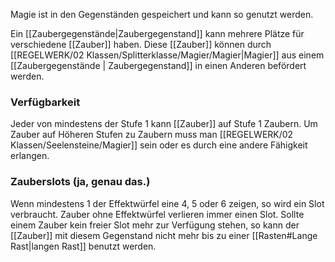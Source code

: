 Magie ist in den Gegenständen gespeichert und kann so genutzt werden. 

Ein [[Zaubergegenstände|Zaubergegenstand]] kann mehrere Plätze für verschiedene [[Zauber]] haben. 
Diese [[Zauber]] können durch [[REGELWERK/02 Klassen/Splitterklasse/Magier/Magier|Magier]] aus einem [[Zaubergegenstände | Zaubergegenstand]] in einen Anderen befördert werden. 

### Verfügbarkeit
Jeder von mindestens der Stufe 1 kann [[Zauber]] auf Stufe 1 Zaubern. 
Um Zauber auf Höheren Stufen zu Zaubern muss man [[REGELWERK/02 Klassen/Seelensteine/Magier]] sein oder es durch eine andere Fähigkeit erlangen. 

### Zauberslots (ja, genau das.)

Wenn mindestens 1 der Effektwürfel eine 4, 5 oder 6 zeigen, so wird ein Slot verbraucht. 
Zauber ohne Effektwürfel verlieren immer einen Slot. 
Sollte einem Zauber kein freier Slot mehr zur Verfügung stehen, so kann der [[Zauber]] mit diesem Gegenstand nicht mehr bis zu einer [[Rasten#Lange Rast|langen Rast]] benutzt werden.  


